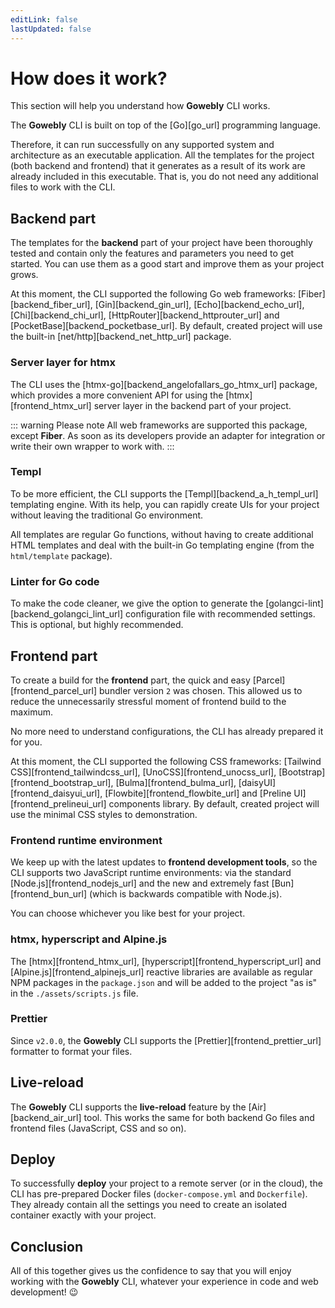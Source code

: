 ```yaml
---
editLink: false
lastUpdated: false
---
```


# How does it work?

This section will help you understand how **Gowebly** CLI works.

<!--@include: ../../parts/ru/block_want-to-try.md-->

The **Gowebly** CLI is built on top of the [Go][go_url] programming language.

Therefore, it can run successfully on any supported system and architecture as an executable application. All the templates for the project (both backend and frontend) that it generates as a result of its work are already included in this executable. That is, you do not need any additional files to work with the CLI.

## Backend part

The templates for the **backend** part of your project have been thoroughly tested and contain only the features and parameters you need to get started. You can use them as a good start and improve them as your project grows.

At this moment, the CLI supported the following Go web frameworks: [Fiber][backend_fiber_url], [Gin][backend_gin_url], [Echo][backend_echo_url], [Chi][backend_chi_url], [HttpRouter][backend_httprouter_url] and [PocketBase][backend_pocketbase_url]. By default, created project will use the built-in [net/http][backend_net_http_url] package.

### Server layer for htmx

The CLI uses the [htmx-go][backend_angelofallars_go_htmx_url] package, which provides a more convenient API for using the [htmx][frontend_htmx_url] server layer in the backend part of your project.

::: warning Please note
All web frameworks are supported this package, except **Fiber**. As soon as its developers provide an adapter for integration or write their own wrapper to work with.
:::

### Templ

To be more efficient, the CLI supports the [Templ][backend_a_h_templ_url] templating engine. With its help, you can rapidly create UIs for your project without leaving the traditional Go environment.

All templates are regular Go functions, without having to create additional HTML templates and deal with the built-in Go templating engine (from the `html/template` package).

### Linter for Go code

To make the code cleaner, we give the option to generate the [golangci-lint][backend_golangci_lint_url] configuration file with recommended settings. This is optional, but highly recommended.

## Frontend part

To create a build for the **frontend** part, the quick and easy [Parcel][frontend_parcel_url] bundler version `2` was chosen. This allowed us to reduce the unnecessarily stressful moment of frontend build to the maximum.

No more need to understand configurations, the CLI has already prepared it for you.

At this moment, the CLI supported the following CSS frameworks: [Tailwind CSS][frontend_tailwindcss_url], [UnoCSS][frontend_unocss_url], [Bootstrap][frontend_bootstrap_url], [Bulma][frontend_bulma_url], [daisyUI][frontend_daisyui_url], [Flowbite][frontend_flowbite_url] and [Preline UI][frontend_prelineui_url] components library. By default, created project will use the minimal CSS styles to demonstration.

### Frontend runtime environment

We keep up with the latest updates to **frontend development tools**, so the CLI supports two JavaScript runtime environments: via the standard [Node.js][frontend_nodejs_url] and the new and extremely fast [Bun][frontend_bun_url] (which is backwards compatible with Node.js).

You can choose whichever you like best for your project.

### htmx, hyperscript and Alpine.js

The [htmx][frontend_htmx_url], [hyperscript][frontend_hyperscript_url] and [Alpine.js][frontend_alpinejs_url] reactive libraries are available as regular NPM packages in the `package.json` and will be added to the project "as is" in the `./assets/scripts.js` file.

### Prettier

Since `v2.0.0`, the **Gowebly** CLI supports the [Prettier][frontend_prettier_url] formatter to format your files.

## Live-reload

The **Gowebly** CLI supports the **live-reload** feature by the [Air][backend_air_url] tool. This works the same for both backend Go files and frontend files (JavaScript, CSS and so on).

## Deploy

To successfully **deploy** your project to a remote server (or in the cloud), the CLI has pre-prepared Docker files (`docker-compose.yml` and `Dockerfile`). They already contain all the settings you need to create an isolated container exactly with your project.

## Conclusion

All of this together gives us the confidence to say that you will enjoy working with the **Gowebly** CLI, whatever your experience in code and web development! :wink:

<!--@include: ../../parts/links.md-->
